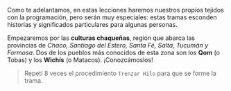 <gs-attire attire-url="https://raw.githubusercontent.com/MumukiProject/mumuki-guia-gobstones-repeticion-condicional-kids/master/assets/attires/config_1538419097138.json"></gs-attire>

<gs-toolbox toolbox-url="https://raw.githubusercontent.com/MumukiProject/mumuki-guia-gobstones-repeticion-condicional-kids/master/assets/toolbox.xml">
</gs-toolbox>

Como te adelantamos, en estas lecciones haremos nuestros propios tejidos con la programación, pero serán muy especiales: estas tramas esconden historias y significados particulares para algunas personas.  

Empezaremos por las **culturas chaqueñas**, región que abarca las provincias de _Chaco, Santiago del Estero, Santa Fé, Salta, Tucumán y Formosa_. Dos de los pueblos más conocidos de esta zona son los **Qom** (o Tobas) y los **Wichís** (o Matacos). ¡Conozcámoslos! 

> Repetí 8 veces el procedimiento `Trenzar Hilo` para que se forme la trama.
